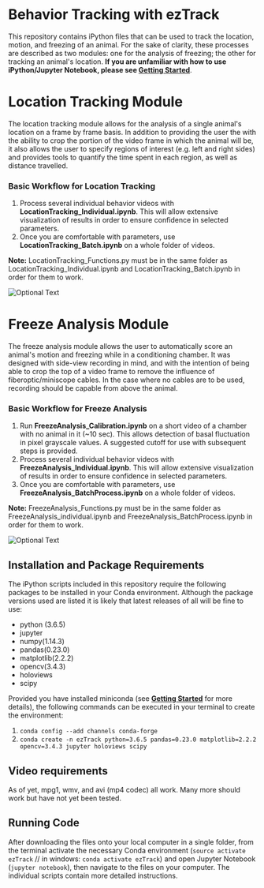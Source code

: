 # Behavior Tracking with ezTrack
This repository contains iPython files that can be used to track the location, motion, and freezing of an animal. For the sake of clarity, these processes are described as two modules: one for the analysis of freezing; the other for tracking an animal's location.  **If you are unfamiliar with how to use iPython/Jupyter Notebook, please see [Getting Started](https://github.com/DeniseCaiLab/GettingStarted)**.

# Location Tracking Module
The location tracking module allows for the analysis of a single animal's location on a frame by frame basis.  In addition to providing the user the with the ability to crop the portion of the video frame in which the animal will be, it also allows the user to specify regions of interest (e.g. left and right sides) and provides tools to quantify the time spent in each region, as well as distance travelled.  

### Basic Workflow for Location Tracking
1. Process several individual behavior videos with **LocationTracking_Individual.ipynb**.  This will allow extensive visualization of results in order to ensure confidence in selected parameters. 
2. Once you are comfortable with parameters, use **LocationTracking_Batch.ipynb** on a whole folder of videos.

**Note:** LocationTracking_Functions.py must be in the same folder as LocationTracking_Individual.ipynb and LocationTracking_Batch.ipynb in order for them to work.

![Optional Text](../master/Images/LocationTracking_Schematic.png)

# Freeze Analysis Module
The freeze analysis module allows the user to automatically score an animal's motion and freezing while in a conditioning chamber.  It was designed with side-view recording in mind, and with the intention of being able to crop the top of a video frame to remove the influence of fiberoptic/miniscope cables.  In the case where no cables are to be used, recording should be capable from above the animal.  

### Basic Workflow for Freeze Analysis
1. Run **FreezeAnalysis_Calibration.ipynb** on a short video of a chamber with no animal in it (~10 sec).  This allows detection of basal fluctuation in pixel grayscale values.  A suggested cutoff for use with subsequent steps is provided.
2. Process several individual behavior videos with **FreezeAnalysis_Individual.ipynb**.  This will allow extensive visualization of results in order to ensure confidence in selected parameters. 
3. Once you are comfortable with parameters, use **FreezeAnalysis_BatchProcess.ipynb** on a whole folder of videos.

**Note:** FreezeAnalysis_Functions.py must be in the same folder as FreezeAnalysis_individual.ipynb and FreezeAnalysis_BatchProcess.ipynb in order for them to work.

![Optional Text](../master/Images/FreezeAnalysis_Schematic.png)

## Installation and Package Requirements
The iPython scripts included in this repository require the following packages to be installed in your Conda environment.  Although the package versions used are listed it is likely that latest releases of all will be fine to use:
* python (3.6.5)
* jupyter
* numpy(1.14.3)
* pandas(0.23.0)
* matplotlib(2.2.2) 
* opencv(3.4.3)
* holoviews
* scipy

Provided you have installed miniconda (see **[Getting Started](https://github.com/DeniseCaiLab/GettingStarted)** for more details), the following commands can be executed in your terminal to create the environment: 
1. ```conda config --add channels conda-forge```
2. ```conda create -n ezTrack python=3.6.5 pandas=0.23.0 matplotlib=2.2.2 opencv=3.4.3 jupyter holoviews scipy```

## Video requirements
As of yet, mpg1, wmv, and avi (mp4 codec) all work.  Many more should work but have not yet been tested.  

## Running Code
After downloading the files onto your local computer in a single folder, from the terminal activate the necessary Conda environment (```source activate ezTrack``` // in windows: ```conda activate ezTrack```) and open Jupyter Notebook (```jupyter notebook```), then navigate to the files on your computer. The individual scripts contain more detailed instructions.
